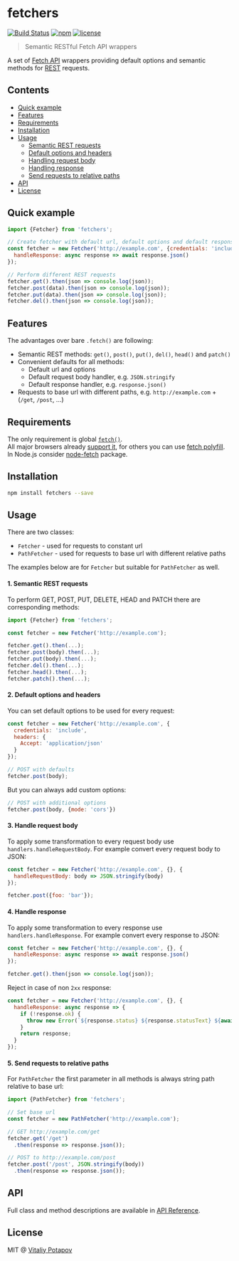 # fetchers
[![Build Status](https://travis-ci.org/vitalets/fetchers.svg?branch=master)](https://travis-ci.org/vitalets/fetchers)
[![npm](https://img.shields.io/npm/v/fetchers.svg)](https://www.npmjs.com/package/fetchers)
[![license](https://img.shields.io/npm/l/fetchers.svg)](https://www.npmjs.com/package/fetchers)

> Semantic RESTful Fetch API wrappers

A set of [Fetch API] wrappers providing default options and semantic methods for [REST] requests.

## Contents
* [Quick example](#quick-example)
* [Features](#features)
* [Requirements](#requirements)
* [Installation](#installation)
* [Usage](#usage)
  * [Semantic REST requests](#1-semantic-rest-requests)
  * [Default options and headers](#2-default-options-and-headers)
  * [Handling request body](#3-handling-request-body)
  * [Handling response](#4-handling-response)
  * [Send requests to relative paths](#5-send-requests-to-relative-paths)
* [API](#api)
* [License](#license)

## Quick example
```js
import {Fetcher} from 'fetchers';

// Create fetcher with default url, default options and default response handler
const fetcher = new Fetcher('http://example.com', {credentials: 'include'}, {
  handleResponse: async response => await response.json()
});

// Perform different REST requests
fetcher.get().then(json => console.log(json));
fetcher.post(data).then(json => console.log(json));
fetcher.put(data).then(json => console.log(json));
fetcher.del().then(json => console.log(json));
```

## Features
The advantages over bare `.fetch()` are following:

* Semantic REST methods: `get()`, `post()`, `put()`, `del()`, `head()` and `patch()`
* Convenient defaults for all methods:
  * Default url and options
  * Default request body handler, e.g. `JSON.stringify` 
  * Default response handler, e.g. `response.json()` 
* Requests to base url with different paths, e.g. `http://example.com` + (`/get`, `/post`, ...)

## Requirements
The only requirement is global [`fetch()`](https://developer.mozilla.org/en-US/docs/Web/API/WindowOrWorkerGlobalScope/fetch).  
All major browsers already [support it](https://caniuse.com/#feat=fetch),
for others you can use [fetch polyfill](https://github.com/github/fetch).
In Node.js consider [node-fetch](https://www.npmjs.com/package/node-fetch) package.

## Installation
```bash
npm install fetchers --save
```

## Usage
There are two classes:

* `Fetcher` - used for requests to constant url
* `PathFetcher` - used for requests to base url with different relative paths

The examples below are for `Fetcher` but suitable for `PathFetcher` as well.

#### 1. Semantic REST requests
To perform GET, POST, PUT, DELETE, HEAD and PATCH there are corresponding methods:
```js
import {Fetcher} from 'fetchers';

const fetcher = new Fetcher('http://example.com');

fetcher.get().then(...);
fetcher.post(body).then(...);
fetcher.put(body).then(...);
fetcher.del().then(...);
fetcher.head().then(...);
fetcher.patch().then(...);
```

#### 2. Default options and headers
You can set default options to be used for every request:
```js
const fetcher = new Fetcher('http://example.com', {
  credentials: 'include',
  headers: {
    Accept: 'application/json'
  }
});

// POST with defaults
fetcher.post(body);
```
But you can always add custom options:
```js
// POST with additional options
fetcher.post(body, {mode: 'cors'})
```

#### 3. Handle request body
To apply some transformation to every request body use `handlers.handleRequestBody`.
For example convert every request body to JSON:
```js
const fetcher = new Fetcher('http://example.com', {}, {
  handleRequestBody: body => JSON.stringify(body)
});

fetcher.post({foo: 'bar'});
```

#### 4. Handle response
To apply some transformation to every response use `handlers.handleResponse`.
For example convert every response to JSON:
```js
const fetcher = new Fetcher('http://example.com', {}, {
  handleResponse: async response => await response.json()
});

fetcher.get().then(json => console.log(json));
```

Reject in case of non `2xx` response:
```js
const fetcher = new Fetcher('http://example.com', {}, {
  handleResponse: async response => {
    if (!response.ok) {
      throw new Error(`${response.status} ${response.statusText} ${await response.text()}`);
    }
    return response; 
  }
});
```
#### 5. Send requests to relative paths
For `PathFetcher` the first parameter in all methods is always string path relative to base url:
```js
import {PathFetcher} from 'fetchers';

// Set base url
const fetcher = new PathFetcher('http://example.com');

// GET http://example.com/get
fetcher.get('/get')
  .then(response => response.json());

// POST to http://example.com/post
fetcher.post('/post', JSON.stringify(body))
  .then(response => response.json());
```

## API
Full class and method descriptions are available in [API Reference](https://vitalets.github.io/fetchers/identifiers.html).

## License
MIT @ [Vitaliy Potapov](https://github.com/vitalets)

[REST]: https://en.wikipedia.org/wiki/Representational_state_transfer
[Fetch API]: https://developer.mozilla.org/en-US/docs/Web/API/Fetch_API

